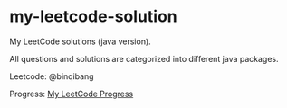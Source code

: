 # my-leetcode-solution

My LeetCode solutions (java version). 

All questions and solutions are categorized into different java packages.

Leetcode: @binqibang

Progress: [My LeetCode Progress](https://github.com/binqibang/my-leetcode-solution/blob/main/progress.md)
